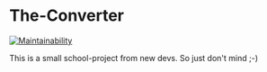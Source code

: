 # The-Converter

[![Maintainability](https://api.codeclimate.com/v1/badges/d5e15e0b8bda27abdb93/maintainability)](https://codeclimate.com/github/The-Converter/The-Converter/maintainability)

This is a small school-project from new devs. So just don't mind ;-)
